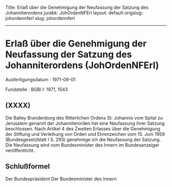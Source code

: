 Title: Erlaß über die Genehmigung der Neufassung der Satzung des Johanniterordens
jurabk: JohOrdenNFErl
layout: default
origslug: johordennferl
slug: johordennferl

---

# Erlaß über die Genehmigung der Neufassung der Satzung des Johanniterordens (JohOrdenNFErl)

Ausfertigungsdatum
:   1971-09-01

Fundstelle
:   BGBl I: 1971, 1543



## (XXXX)

Die Balley Brandenburg des Ritterlichen Ordens St. Johannis vom Spital
zu Jerusalem genannt der Johanniterorden hat eine Neufassung ihrer
Satzung beschlossen.
Nach Artikel 4 des Zweiten Erlasses über die Genehmigung der Stiftung
und Verleihung von Orden und Ehrenzeichen vom 15. Juni 1959
(Bundesgesetzblatt I S. 293) genehmige ich die Neufassung der Satzung.
Die Neufassung wird vom Bundesminister des Innern im Bundesanzeiger
veröffentlicht.


## Schlußformel

Der Bundespräsident
Der Bundesminister des Innern

